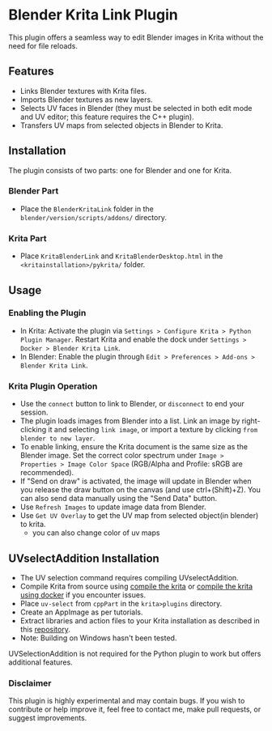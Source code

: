 # Blender Krita Link Plugin

This plugin offers a seamless way to edit Blender images in Krita without the need for file reloads.

## Features
- Links Blender textures with Krita files.
- Imports Blender textures as new layers.
- Selects UV faces in Blender (they must be selected in both edit mode and UV editor; this feature requires the C++ plugin).
- Transfers UV maps from selected objects in Blender to Krita.

## Installation

The plugin consists of two parts: one for Blender and one for Krita.

### Blender Part
- Place the `BlenderKritaLink` folder in the `blender/version/scripts/addons/` directory.

### Krita Part
- Place `KritaBlenderLink` and `KritaBlenderDesktop.html` in the `<kritainstallation>/pykrita/` folder.

## Usage

### Enabling the Plugin
- In Krita: Activate the plugin via `Settings > Configure Krita > Python Plugin Manager`. Restart Krita and enable the dock under `Settings > Docker > Blender Krita Link`.
- In Blender: Enable the plugin through `Edit > Preferences > Add-ons > Blender Krita Link`.

### Krita Plugin Operation
- Use the `connect` button to link to Blender, or `disconnect` to end your session.
- The plugin loads images from Blender into a list. Link an image by right-clicking it and selecting `link image`, or import a texture by clicking `from blender to new layer`.
- To enable linking, ensure the Krita document is the same size as the Blender image. Set the correct color spectrum under `Image > Properties > Image Color Space` (RGB/Alpha and Profile: sRGB are recommended).
- If "Send on draw" is activated, the image will update in Blender when you release the draw button on the canvas (and use ctrl+(Shift)+Z). You can also send data manually using the "Send Data" button.
- Use `Refresh Images` to update image data from Blender.
- Use `Get UV Overlay` to get the UV map from selected object(in blender) to krita.
  - you can also change color of uv maps 

## UVselectAddition Installation
- The UV selection command requires compiling UVselectAddition.
- Compile Krita from source using [compile the krita](https://docs.krita.org/en/untranslatable_pages/building_krita.html) or [compile the krita using docker](https://docs.krita.org/en/untranslatable_pages/building/build_krita_with_docker_on_linux.html) if you encounter issues.
- Place `uv-select` from `cppPart` in the `krita>plugins` directory.
- Create an AppImage as per tutorials.
- Extract libraries and action files to your Krita installation as described in this [repository](https://github.com/Acly/krita-ai-tools).
- Note: Building on Windows hasn't been tested.

UVSelectionAddition is not required for the Python plugin to work but offers additional features.

### Disclaimer
This plugin is highly experimental and may contain bugs. If you wish to contribute or help improve it, feel free to contact me, make pull requests, or suggest improvements.